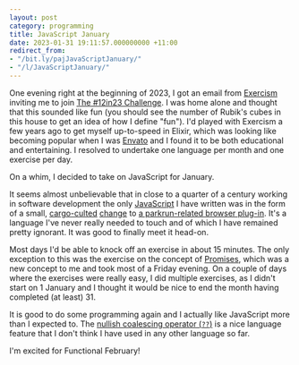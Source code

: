 ```yaml
---
layout: post
category: programming
title: JavaScript January
date: 2023-01-31 19:11:57.000000000 +11:00
redirect_from:
- "/bit.ly/pajJavaScriptJanuary/"
- "/l/JavaScriptJanuary/"
---
```

One evening right at the beginning of 2023, I got an email from
[Exercism](https://exercism.org/) inviting me to join 
[The #12in23 Challenge](https://exercism.org/challenges/12in23). I was home
alone and thought that this sounded like fun (you should see the number of
Rubik's cubes in this house to get an idea of how I define "fun"). I'd played
with Exercism a few years ago to get myself up-to-speed in Elixir, which was
looking like becoming popular when I was [Envato](https://www.envato.com) and I
found it to be both educational and entertaining. I resolved to undertake one
language per month and one exercise per day.

On a whim, I decided to take on JavaScript for January.

It seems almost unbelievable that in close to a quarter of a century working in
software development the only
[JavaScript](https://developer.mozilla.org/docs/Learn/JavaScript/First_steps/What_is_JavaScript)
I have written was in the form of a small,
[cargo-culted](https://en.wikipedia.org/wiki/Cargo_cult_programming)
[change](https://github.com/fraz3alpha/running-challenges/commit/a9b83c55f9e2ab87860c57a0000881c585977b0a)
to [a parkrun-related browser plug-in](/blog/2019/07/24/essential-browser-plugins/#running-challenges). 
It's a language I've never really needed to touch and of which I have remained
pretty ignorant. It was good to finally meet it head-on.

Most days I'd be able to knock off an exercise in about 15 minutes. The only
exception to this was the exercise on the concept of
[Promises](https://exercism.org/tracks/javascript/concepts/promises), which was
a new concept to me and took most of a Friday evening. On a couple of days where
the exercises were really easy, I did multiple exercises, as I didn't start on 1
January and I thought it would be nice to end the month having completed (at
least) 31.

It is good to do some programming again and I actually like JavaScript more than
I expected to. 
The [nullish coalescing operator
(`??`)](https://developer.mozilla.org/docs/Web/JavaScript/Reference/Operators/Nullish_coalescing)
is a nice language feature that I don't think I have used in any other language
so far.

I'm excited for Functional February!
